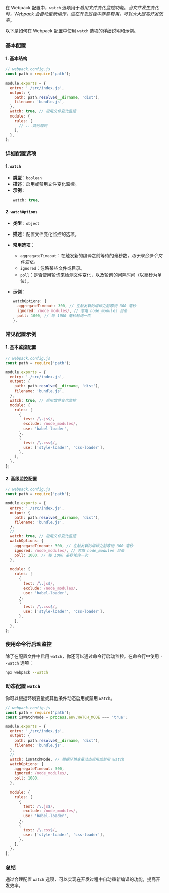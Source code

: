 在 Webpack 配置中，`watch` 选项用于*启用文件变化监控功能*。*当文件发生变化时，Webpack 会自动重新编译，这在开发过程中非常有用，可以大大提高开发效率*。

以下是如何在 Webpack 配置中使用 `watch` 选项的详细说明和示例。

### 基本配置

#### 1. 基本结构

```javascript
// webpack.config.js
const path = require('path');

module.exports = {
  entry: './src/index.js',
  output: {
    path: path.resolve(__dirname, 'dist'),
    filename: 'bundle.js',
  },
  watch: true, // 启用文件变化监控
  module: {
    rules: [
      // ...其他规则
    ],
  },
};
```

### 详细配置选项

#### 1. `watch`

- **类型**：`boolean`
- **描述**：启用或禁用文件变化监控。
- **示例**：
  ```javascript
  watch: true,
  ```

#### 2. `watchOptions`

- **类型**：`object`
- **描述**：配置文件变化监控的选项。
- **常用选项**：
  - `aggregateTimeout`：在触发新的编译之前等待的毫秒数，*用于聚合多个文件变化*。
  - `ignored`：忽略某些文件或目录。
  - `poll`：是否使用轮询来检测文件变化，以及轮询的间隔时间（以毫秒为单位）。

- **示例**：
  ```javascript
  watchOptions: {
    aggregateTimeout: 300, // 在触发新的编译之前等待 300 毫秒
    ignored: /node_modules/, // 忽略 node_modules 目录
    poll: 1000, // 每 1000 毫秒轮询一次
  },
  ```

### 常见配置示例

#### 1. 基本监控配置

```javascript
// webpack.config.js
const path = require('path');

module.exports = {
  entry: './src/index.js',
  output: {
    path: path.resolve(__dirname, 'dist'),
    filename: 'bundle.js',
  },
  watch: true, // 启用文件变化监控
  module: {
    rules: [
      {
        test: /\.js$/,
        exclude: /node_modules/,
        use: 'babel-loader',
      },
      {
        test: /\.css$/,
        use: ['style-loader', 'css-loader'],
      },
    ],
  },
};
```

#### 2. 高级监控配置

```javascript
// webpack.config.js
const path = require('path');

module.exports = {
  entry: './src/index.js',
  output: {
    path: path.resolve(__dirname, 'dist'),
    filename: 'bundle.js',
  },
  // 
  watch: true, // 启用文件变化监控
  watchOptions: {
    aggregateTimeout: 300, // 在触发新的编译之前等待 300 毫秒
    ignored: /node_modules/, // 忽略 node_modules 目录
    poll: 1000, // 每 1000 毫秒轮询一次
  },
  
  module: {
    rules: [
      {
        test: /\.js$/,
        exclude: /node_modules/,
        use: 'babel-loader',
      },
      {
        test: /\.css$/,
        use: ['style-loader', 'css-loader'],
      },
    ],
  },
};
```

### 使用命令行启动监控

除了在配置文件中启用 `watch`，你还可以通过命令行启动监控。在命令行中使用 `--watch` 选项：

```sh
npx webpack --watch
```

### 动态配置 `watch`

你可以根据环境变量或其他条件动态启用或禁用 `watch`。

```javascript
// webpack.config.js
const path = require('path');
const isWatchMode = process.env.WATCH_MODE === 'true';

module.exports = {
  entry: './src/index.js',
  output: {
    path: path.resolve(__dirname, 'dist'),
    filename: 'bundle.js',
  },
  // 
  watch: isWatchMode, // 根据环境变量动态启用或禁用 watch
  watchOptions: {
    aggregateTimeout: 300,
    ignored: /node_modules/,
    poll: 1000,
  },
  
  module: {
    rules: [
      {
        test: /\.js$/,
        exclude: /node_modules/,
        use: 'babel-loader',
      },
      {
        test: /\.css$/,
        use: ['style-loader', 'css-loader'],
      },
    ],
  },
};
```

### 总结

通过合理配置 `watch` 选项，可以实现在开发过程中自动重新编译的功能，提高开发效率。